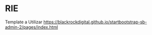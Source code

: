 # RIE

Template a Utilizar https://blackrockdigital.github.io/startbootstrap-sb-admin-2/pages/index.html
